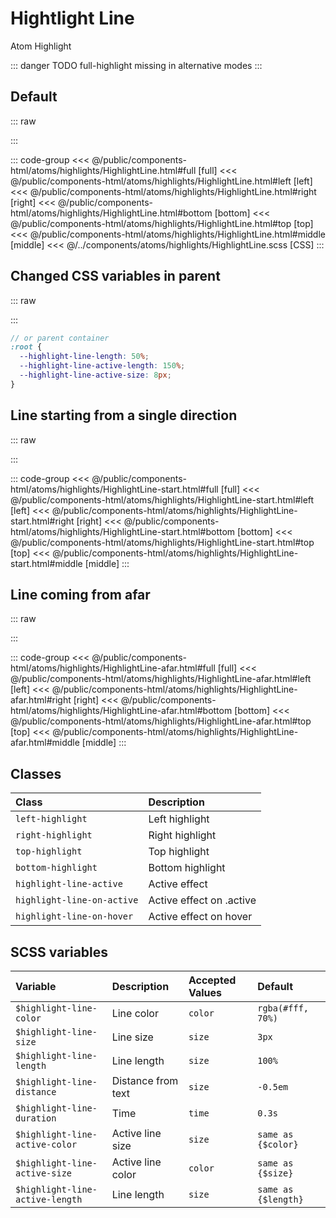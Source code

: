 # Hightlight Line
<Badge type="tip">Atom</Badge> <Badge type="info">Highlight</Badge>

::: danger TODO
full-highlight missing in alternative modes
:::

## Default

::: raw
<div class="dev-section">
    <!--@include: ../../public/components-html/atoms/highlights/HighlightLine.html -->
</div>
:::


::: code-group
<<< @/public/components-html/atoms/highlights/HighlightLine.html#full [full]
<<< @/public/components-html/atoms/highlights/HighlightLine.html#left [left]
<<< @/public/components-html/atoms/highlights/HighlightLine.html#right [right]
<<< @/public/components-html/atoms/highlights/HighlightLine.html#bottom [bottom]
<<< @/public/components-html/atoms/highlights/HighlightLine.html#top [top]
<<< @/public/components-html/atoms/highlights/HighlightLine.html#middle [middle]
<<< @/../components/atoms/highlights/HighlightLine.scss [CSS]
:::

## Changed CSS variables in parent

::: raw
<div class="dev-section" style="--highlight-line-length: 50%; --highlight-line-active-length: 150%; --highlight-line-active-size: 8px;">
    <!--@include: ../../public/components-html/atoms/highlights/HighlightLine.html -->
</div>
:::

```scss 
// or parent container
:root {
  --highlight-line-length: 50%; 
  --highlight-line-active-length: 150%; 
  --highlight-line-active-size: 8px;
}
```

## Line starting from a single direction

::: raw
<div class="dev-section">
    <!--@include: ../../public/components-html/atoms/highlights/HighlightLine-start.html -->
</div>
:::

::: code-group
<<< @/public/components-html/atoms/highlights/HighlightLine-start.html#full [full]
<<< @/public/components-html/atoms/highlights/HighlightLine-start.html#left [left]
<<< @/public/components-html/atoms/highlights/HighlightLine-start.html#right [right]
<<< @/public/components-html/atoms/highlights/HighlightLine-start.html#bottom [bottom]
<<< @/public/components-html/atoms/highlights/HighlightLine-start.html#top [top]
<<< @/public/components-html/atoms/highlights/HighlightLine-start.html#middle [middle]
:::

## Line coming from afar

::: raw
<div class="dev-section">
    <!--@include: ../../public/components-html/atoms/highlights/HighlightLine-afar.html -->
</div>
:::

::: code-group
<<< @/public/components-html/atoms/highlights/HighlightLine-afar.html#full [full]
<<< @/public/components-html/atoms/highlights/HighlightLine-afar.html#left [left]
<<< @/public/components-html/atoms/highlights/HighlightLine-afar.html#right [right]
<<< @/public/components-html/atoms/highlights/HighlightLine-afar.html#bottom [bottom]
<<< @/public/components-html/atoms/highlights/HighlightLine-afar.html#top [top]
<<< @/public/components-html/atoms/highlights/HighlightLine-afar.html#middle [middle]
:::


## Classes

| Class                      | Description              |
|:---------------------------|:-------------------------|
| `left-highlight`           | Left highlight           |
| `right-highlight`          | Right highlight          |
| `top-highlight`            | Top highlight            |
| `bottom-highlight`         | Bottom highlight         |
| `highlight-line-active`    | Active effect            |
| `highlight-line-on-active` | Active effect on .active |
| `highlight-line-on-hover`  | Active effect on hover   |

## SCSS variables

| Variable                        | Description        | Accepted Values | Default             |
|:--------------------------------|:-------------------|:----------------|:--------------------|
| `$highlight-line-color`         | Line color         | `color`         | `rgba(#fff, 70%)`   |
| `$highlight-line-size`          | Line size          | `size`          | `3px`               |
| `$highlight-line-length`        | Line length        | `size`          | `100%`              |
| `$highlight-line-distance`      | Distance from text | `size`          | `-0.5em`            |
| `$highlight-line-duration`      | Time               | `time`          | `0.3s`              |
| `$highlight-line-active-color`  | Active line size   | `size`          | `same as {$color}`  |
| `$highlight-line-active-size`   | Active line color  | `color`         | `same as {$size}`   |
| `$highlight-line-active-length` | Line length        | `size`          | `same as {$length}` |

<style lang="scss">
@use "docs/theme.scss" as theme;
@use "components/atoms/highlights/HighlightLine.scss" as * with (
    $highlight-line-color: theme.$primary-color,
    $highlight-line-active-color: theme.$secondary-color,
);
</style>
